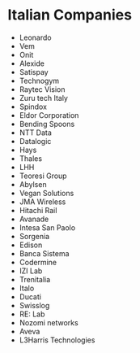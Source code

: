 # Italian Companies
* Leonardo
* Vem
* Onit
* Alexide
* Satispay
* Technogym
* Raytec Vision
* Zuru tech Italy
* Spindox
* Eldor Corporation
* Bending Spoons
* NTT Data
* Datalogic
* Hays
* Thales
* LHH
* Teoresi Group
* Abylsen
* Vegan Solutions
* JMA Wireless
* Hitachi Rail
* Avanade
* Intesa San Paolo
* Sorgenia
* Edison
* Banca Sistema
* Codermine
* IZI Lab
* Trenitalia
* Italo
* Ducati
* Swisslog
* RE: Lab
* Nozomi networks
* Aveva
* L3Harris Technologies
